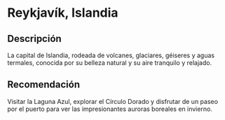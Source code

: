 # Reykjavík, Islandia
## Descripción  
La capital de Islandia, rodeada de volcanes, glaciares, géiseres y aguas termales, conocida por su belleza natural y su aire tranquilo y relajado.
## Recomendación  
Visitar la Laguna Azul, explorar el Círculo Dorado y disfrutar de un paseo por el puerto para ver las impresionantes auroras boreales en invierno.